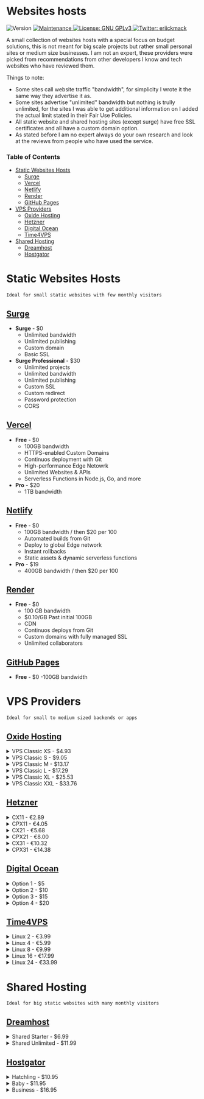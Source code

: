 <!-- omit in toc -->
# Websites hosts
<p>
  <img alt="Version" src="https://img.shields.io/badge/version-1.0.0-blue.svg?cacheSeconds=2592000&style=flat-square" />
  <a href="https://github.com/erickmack/hostingOptions/graphs/commit-activity" target="_blank">
      <img alt="Maintenance" src="https://img.shields.io/badge/Maintained%3F-yes-green.svg?style=flat-square" />
    </a>
  <a href="https://github.com/erickmack/hostingoptions/blob/master/LICENSE" target="_blank">
      <img alt="License: GNU GPLv3" src="https://img.shields.io/github/license/erickmack/hostingoptions?style=flat-square" />
    </a>
      <a href="https://twitter.com/eriickmack" target="_blank">
      <img alt="Twitter: eriickmack" src="https://img.shields.io/twitter/follow/eriickmack.svg?style=social" />
    </a>
</p>

A small collection of websites hosts with a special focus on budget solutions, this is not meant for big scale projects but rather small personal sites or medium size businesses. I am not an expert, these providers were picked from recommendations from other developers I know and tech websites who have reviewed them.

Things to note:

-   Some sites call website traffic "bandwidth", for simplicity I wrote it the same way they advertise it as.
-   Some sites advertise "unlimited" bandwidth but nothing is trully unlimited, for the sites I was able to get additional information on I added the actual limit stated in their Fair Use Policies.
-   All static website and shared hosting sites (except surge) have free SSL certificates and all have a custom domain option.
-   As stated before I am no expert always do your own research and look at the reviews from people who have used the service.

<!-- omit in toc -->
### Table of Contents

- [Static Websites Hosts](#static-websites-hosts)
  - [Surge](#surge)
  - [Vercel](#vercel)
  - [Netlify](#netlify)
  - [Render](#render)
  - [GitHub Pages](#github-pages)
- [VPS Providers](#vps-providers)
  - [Oxide Hosting](#oxide-hosting)
  - [Hetzner](#hetzner)
  - [Digital Ocean](#digital-ocean)
  - [Time4VPS](#time4vps)
- [Shared Hosting](#shared-hosting)
  - [Dreamhost](#dreamhost)
  - [Hostgator](#hostgator)

# Static Websites Hosts

`Ideal for small static websites with few monthly visitors`

## [Surge](https://surge.sh/ "https//surge.sh/")

-   **Surge** - \$0
    -   Unlimited bandwidth
    -   Unlimited publishing
    -   Custom domain
    -   Basic SSL
-   **Surge Professional** - \$30
    -   Unlimited projects
    -   Unlimited bandwidth
    -   Unlimited publishing
    -   Custom SSL
    -   Custom redirect
    -   Password protection
    -   CORS

## [Vercel](https://vercel.com/ "https://vercel.com/")

-   **Free** - \$0
    -   100GB bandwidth
    -   HTTPS-enabled Custom Domains
    -   Continuos deployment with Git
    -   High-performance Edge Netowrk
    -   Unlimited Websites & APIs
    -   Serverless Functions in Node.js, Go, and more
-   **Pro** - \$20
    -   1TB bandwidth

## [Netlify](https://www.netlify.com/ "https://www.netlify.com/")

-   **Free** - \$0
    -   100GB bandwidth / then $20 per 100
    -   Automated builds from Git
    -   Deploy to global Edge network
    -   Instant rollbacks
    -   Static assets & dynamic serverless functions
-   **Pro** - \$19
    -   400GB bandwidth / then $20 per 100

## [Render](https://render.com/ "https://render.com/")

-   **Free** - \$0
    -   100 GB bandwidth
    -   \$0.10/GB Past initial 100GB
    -   CDN
    -   Continuos deploys from Git
    -   Custom domains with fully managed SSL
    -   Unlimited collaborators

## [GitHub Pages](https://pages.github.com/ "https://pages.github.com/")

-   **Free** - \$0
    -100GB bandwidth

# VPS Providers

`Ideal for small to medium sized backends or apps`

## [Oxide Hosting](https://oxide.host/virtual-servers-classic "https://oxide.host/virtual-servers-classic")

<details>
    <summary>VPS Classic XS - $4.93</summary>
    <ul>
      <li>1 vCore 3.00GHz</li>
      <li>2GB DDR4 ECC RAM</li>
      <li>32GB NVMe storage</li>
      <li>200mbps unmetered bandwidth</li>
      <li>Anti-DDoS Protection</li>
      <li>Automated backups</li>
    </ul>
  </details>
<details>
    <summary>VPS Classic S - $9.05</summary>
    <ul>
      <li>1 vCore 3.00GHz</li>
      <li>4GB DDR4 ECC RAM</li>
      <li>64GB SSD storage</li>
      <li>200mbps unmetered bandwidth</li>
      <li>Anti-DDoS Protection</li>
      <li>Automated backups</li>
    </ul>
  </details>
  <details>
    <summary>VPS Classic M - $13.17</summary>
    <ul>
      <li>2 vCorse 3.00GHz</li>
      <li>6GB DDR4 ECC RAM</li>
      <li>96GB SSD storage</li>
      <li>200mbps unmetered bandwidth</li>
      <li>Anti-DDoS Protection</li>
      <li>Automated backups</li>
    </ul>
  </details>
  <details>
    <summary>VPS Classic L - $17.29</summary>
    <ul>
      <li>2 vCore 3.00GHz</li>
      <li>8GB DDR4 ECC RAM</li>
      <li>128GB SSD storage</li>
      <li>200mbps unmetered bandwidth</li>
      <li>Anti-DDoS Protection</li>
      <li>Automated backups</li>
    </ul>
  </details>
  <details>
    <summary>VPS Classic XL - $25.53</summary>
    <ul>
      <li>3 vCPU 3.00GHz</li>
      <li>12GB DDR4 ECC RAM</li>
      <li>160GB SSD storage</li>
      <li>200mbps unmetered bandwidth</li>
      <li>Anti-DDoS Protection</li>
      <li>Automated backups</li>
    </ul>
  </details>
  <details>
    <summary>VPS Classic XXL - $33.76</summary>
    <ul>
      <li>3 vCore 3.0GHz</li>
      <li>16GB RAM</li>
      <li>192GB SSD storage</li>
      <li>200mbps unmetered bandwidth</li>
      <li>Anti-DDoS Protection</li>
      <li>Automated backups</li>
    </ul>
  </details>

## [Hetzner](https://www.hetzner.com/cloud/?1 "https://www.hetzner.com/cloud/?1")

  <details>
    <summary>CX11 - €2.89</summary>
    <ul>
      <li>1 vCPU</li>
      <li>2GB RAM</li>
      <li>20GB storage</li>
      <li>20TB bandwidth</li>
    </ul>
  </details>
  <details>
    <summary>CPX11 - €4.05</summary>
    <ul>
      <li>2 vCPU</li>
      <li>2GB RAM</li>
      <li>40GB storage</li>
      <li>20TB bandwidth</li>
    </ul>
  </details>
  <details>
    <summary>CX21 - €5.68</summary>
    <ul>
      <li>2 vCPU</li>
      <li>4GB RAM</li>
      <li>40GB storage</li>
      <li>20TB bandwidth</li>
    </ul>
  </details>
    <details>
    <summary>CPX21 - €8.00</summary>
    <ul>
      <li>3 vCPU</li>
      <li>4GB RAM</li>
      <li>80GB storage</li>
      <li>20TB bandwidth</li>
    </ul>
  </details>
    <details>
    <summary>CX31 - €10.32</summary>
    <ul>
      <li>2 vCPU</li>
      <li>8GB RAM</li>
      <li>80GB storage</li>
      <li>20TB bandwidth</li>
    </ul>
  </details>
    <details>
      <summary>CPX31 - €14.38</summary>
      <ul>
        <li>4 vCPU</li>
        <li>8GB RAM</li>
        <li>160GB storage</li>
        <li>20TB bandwidth</li>
      </ul>
  </details>

## [Digital Ocean](https://www.digitalocean.com/pricing/#droplet "https://www.digitalocean.com/pricing/#droplet")

  <details>
    <summary>Option 1 - $5</summary>
    <ul>
      <li>1 vCPU</li>
      <li>1GB RAM</li>
      <li>25GB SSD storage</li>
      <li>1TB bandwidth</li>
    </ul>
  </details>
  <details>
    <summary>Option 2 - $10</summary>
     <ul>
        <li>1 vCPU</li>
       <li> 2GB RAM</li>
       <li>50GB SSD storage</li>
        <li>2TB bandwidth</li>
     </ul>
  </details>
 <details>
    <summary>Option 3 - $15</summary>
     <ul>
        <li>1 vCPU / 2 vCPU / 3 vCPU</li>
        <li>3GB / 2GB / 1GB RAM</li>
        <li>60GB SSD storage</li>
        <li>3TB bandwidth</li>
     </ul>
 </details>
  <details>
    <summary>Option 4 - $20</summary>
      <ul>
        <li>2 vCPU</li>
        <li>4GB RAM</li>
        <li>80GB SSD storage</li>
        <li>4TB bandwidth</li>
      </ul>
  </details>

## [Time4VPS](https://www.time4vps.com/linux-vps/ "https://www.time4vps.com/linux-vps/")

  <details>
    <summary>Linux 2 - €3.99</summary>
    <ul>
      <li>1 vCPU 2.6GHz</li>
      <li>2GB RAM</li>
      <li>20GB storage</li>
      <li>2TB bandwidth</li>
    </ul>
  </details>
    <details>
    <summary>Linux 4 - €5.99</summary>
    <ul>
      <li>1 vCPU 2.6GHz</li>
      <li>4GB RAM</li>
      <li>40GB storage</li>
      <li>4TB bandwidth</li>
    </ul>
  </details>
    <details>
    <summary>Linux 8 - €9.99</summary>
    <ul>
      <li>2 vCPU 2.6GHz</li>
      <li>8GB RAM</li>
      <li>80GB storage</li>
      <li>8TB bandwidth</li>
    </ul>
  </details>
    <details>
    <summary>Linux 16 - €17.99</summary>
    <ul>
      <li>4 vCPU 2.6GHz</li>
      <li>16GB RAM</li>
      <li>160GB storage</li>
      <li>160TB bandwidth</li>
    </ul>
  </details>
    <details>
    <summary>Linux 24 - €33.99</summary>
    <ul>
      <li>6 vCPU 2.6GHz</li>
      <li>24GB RAM</li>
      <li>240GB storage</li>
      <li>24TB bandwidth</li>
    </ul>
  </details>

# Shared Hosting

`Ideal for big static websites with many monthly visitors`

## [Dreamhost](https://www.dreamhost.com/hosting/shared/ "https://www.dreamhost.com/hosting/shared/")

  <details>
    <summary>Shared Starter - $6.99</summary>
    <ul>
      <li>50GB storage</li>
      <li>Unmetered bandwidth</li>
      <li>1 website</li>
      <li>5 subdomains</li>
      <li>Available SSL certificate</li>
    </ul>
  </details>
  <details>
    <summary>Shared Unlimited - $11.99</summary>
    <ul>
      <li>Unlimited storage</li>
      <li>Unmetered bandwidth</li>
      <li>Unlimited websites</li>
      <li>Pre-installed SSL certificate</li>
    </ul>
  </details>

## [Hostgator](https://www.hostgator.com/web-hosting "https://www.hostgator.com/web-hosting")

  <details>
    <summary>Hatchling - $10.95</summary>
    <ul>
      <li>Unmetered storage</li>
      <li>Unmetered bandwidth</li>
      <li>1 website</li>
      <li>SSL certificate</li>
    </ul>
  </details>
  <details>
    <summary>Baby - $11.95</summary>
    <ul>
      <li>Unmetered storage</li>
      <li>Unmetered bandwidth</li>
      <li>Unlimited websites</li>
      <li>SSL certificate</li>
    </ul>
  </details>
  <details>
      <summary>Business - $16.95</summary>
    <ul>
      <li>Unmetered storage</li>
      <li>Unmetered bandwidth</li>
      <li>Unlimited websites</li>
      <li>SSL certificate</li>
      <li>Dedicated IP</li>
    </ul>
  </details>
